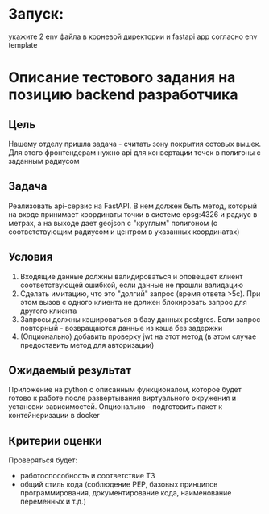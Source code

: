 # Запуск: 
укажите 2 env файла в корневой директории и fastapi app согласно env template



# Описание тестового задания на позицию backend разработчика

## Цель
Нашему отделу пришла задача - считать зону покрытия сотовых вышек. Для этого фронтендерам нужно api для конвертации точек в полигоны с заданным радиусом

## Задача
Реализовать api-сервис на FastAPI. В нем должен быть метод, который на входе принимает координаты точки в системе epsg:4326 и радиус в метрах, а на выходе дает geojson с "круглым" полигоном (с соответствующим радиусом и центром в указанных координатах)

## Условия
1. Входящие данные должны валидироваться и оповещает клиент соответствующей ошибкой, если данные не прошли валидацию
2. Сделать имитацию, что это "долгий" запрос (время ответа >5с). При этом вызов с одного клиента не должен блокировать запрос для другого клиента
3. Запросы должны кэшироваться в базу данных postgres. Если запрос повторный - возвращаются данные из кэша без задержки
4. (Опционально) добавить проверку jwt на этот метод (в этом случае предоставить метод для авторизации)

## Ожидаемый результат
Приложение на python с описанным функционалом, которое будет готово к работе после развертывания виртуального окружения и установки зависимостей. Опционально - подготовить пакет к контейнеризации в docker

## Критерии оценки
Проверяться будет:
- работоспособность и соответствие ТЗ
- общий стиль кода (соблюдение PEP, базовых принципов программирования, документирование кода, наименование переменных и т.д.)
